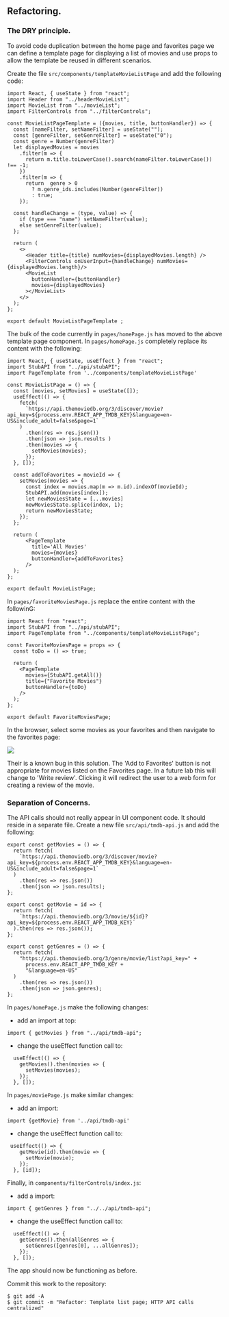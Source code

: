 ## Refactoring.

### The DRY principle. 

To avoid code duplication between the home page and favorites page we can define a template page for displaying a list of movies and use props to allow the template be reused in different scenarios.

Create the file `src/components/templateMovieListPage` and add the following code:
~~~
import React, { useState } from "react";
import Header from "../headerMovieList";
import MovieList from "../movieList";
import FilterControls from "../filterControls";

const MovieListPageTemplate = ({movies, title, buttonHandler}) => {
  const [nameFilter, setNameFilter] = useState("");
  const [genreFilter, setGenreFilter] = useState("0");
  const genre = Number(genreFilter)
  let displayedMovies = movies
    .filter(m => {
      return m.title.toLowerCase().search(nameFilter.toLowerCase()) !== -1;
    })
    .filter(m => {
      return  genre > 0
        ? m.genre_ids.includes(Number(genreFilter))
        : true;
    });

  const handleChange = (type, value) => {
    if (type === "name") setNameFilter(value);
    else setGenreFilter(value);
  };

  return (
    <>
      <Header title={title} numMovies={displayedMovies.length} />
      <FilterControls onUserInput={handleChange} numMovies={displayedMovies.length}/>
      <MovieList
        buttonHandler={buttonHandler}
        movies={displayedMovies}
      ></MovieList>
    </>
  );
};

export default MovieListPageTemplate ;
~~~

The bulk of the code currently in `pages/homePage.js` has moved to the above template page component. In `pages/homePage.js` completely replace its content with the following:
~~~
import React, { useState, useEffect } from "react";
import StubAPI from "../api/stubAPI";
import PageTemplate from '../components/templateMovieListPage'

const MovieListPage = () => {
  const [movies, setMovies] = useState([]);
  useEffect(() => {
    fetch(
      `https://api.themoviedb.org/3/discover/movie?api_key=${process.env.REACT_APP_TMDB_KEY}&language=en-US&include_adult=false&page=1`
    )
      .then(res => res.json())
      .then(json => json.results )
      .then(movies => {
        setMovies(movies);
      });
  }, []);
 
  const addToFavorites = movieId => {
    setMovies(movies => {
      const index = movies.map(m => m.id).indexOf(movieId);
      StubAPI.add(movies[index]);
      let newMoviesState = [...movies]
      newMoviesState.splice(index, 1);
      return newMoviesState;
    });
  };

  return (
      <PageTemplate 
        title='All Movies'
        movies={movies}
        buttonHandler={addToFavorites}
      />
  );
};

export default MovieListPage;
~~~
In `pages/favoriteMoviesPage.js` replace the entire content with the followinG:
~~~
import React from "react";
import StubAPI from "../api/stubAPI";
import PageTemplate from "../components/templateMovieListPage";

const FavoriteMoviesPage = props => {
  const toDo = () => true;

  return (
    <PageTemplate
      movies={StubAPI.getAll()}
      title={"Favorite Movies"}
      buttonHandler={toDo}
    />
  );
};

export default FavoriteMoviesPage;
~~~

In the browser, select some movies as your favorites and then navigate to the favorites page:

![][favpage]

Their is a known bug in this solution. The 'Add to Favorites' button is not appropriate for movies listed on the Favorites page. In a future lab this will change to 'Write review'.
Clicking it will redirect the user to a web form for creating a review of the movie.

### Separation of Concerns.

The API calls should not really appear in UI component code. It should reside in a separate file. Create a new file `src/api/tmdb-api.js` and add the following:
~~~
export const getMovies = () => {
  return fetch(
    `https://api.themoviedb.org/3/discover/movie?api_key=${process.env.REACT_APP_TMDB_KEY}&language=en-US&include_adult=false&page=1`
  )
    .then(res => res.json())
    .then(json => json.results);
};

export const getMovie = id => {
  return fetch(
    `https://api.themoviedb.org/3/movie/${id}?api_key=${process.env.REACT_APP_TMDB_KEY}`
  ).then(res => res.json());
};

export const getGenres = () => {
  return fetch(
    "https://api.themoviedb.org/3/genre/movie/list?api_key=" +
      process.env.REACT_APP_TMDB_KEY +
      "&language=en-US"
  )
    .then(res => res.json())
    .then(json => json.genres);
};
~~~

In `pages/homePage.js` make the following changes:

+ add an import at top:
~~~
import { getMovies } from "../api/tmdb-api";
~~~

+ change the useEffect function call to:
~~~
  useEffect(() => {
    getMovies().then(movies => {
      setMovies(movies);
    });
  }, []);
~~~

In `pages/moviePage.js` make similar changes:

+ add an import:
~~~
import {getMovie} from '../api/tmdb-api'
~~~

+ change the useEffect function call to:
~~~
 useEffect(() => {
    getMovie(id).then(movie => {
      setMovie(movie);
    });
  }, [id]);
~~~
Finally, in `components/filterControls/index.js`:

+ add a import:
~~~
import { getGenres } from "../../api/tmdb-api";
~~~

+ change the useEffect function call to:
~~~
  useEffect(() => {
    getGenres().then(allGenres => {
      setGenres([genres[0], ...allGenres]);
    });
  }, []);
~~~

The app should now be functioning as before.

Commit this work to the repository:
~~~
$ git add -A
$ git commit -m "Refactor: Template list page; HTTP API calls centralized"
~~~

[favpage]: ./img/favpage.png